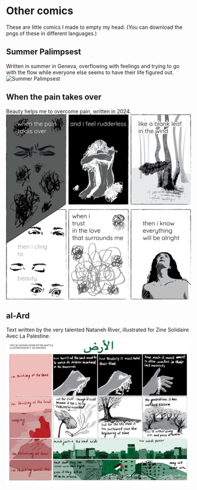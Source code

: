 # Other comics
These are little comics I made to empty my head. (You can download the pngs of these in different languages.)

## Summer Palimpsest
Written in summer in Geneva, overflowing with feelings and trying to go with the flow while everyone else seems to have their life figured out.
![Summer Palimpsest](SummerPalimpsest-ENG.png)

## When the pain takes over
Beauty helps me to overcome pain, written in 2024.
![When the pain takes over](WhenThePainTakesOver-ENG.png)

## al-Ard
Text written by the very talented Nataneh River, illustrated for Zine Solidaire Avec La Palestine.
![al-Ard](al-Ard.png)


